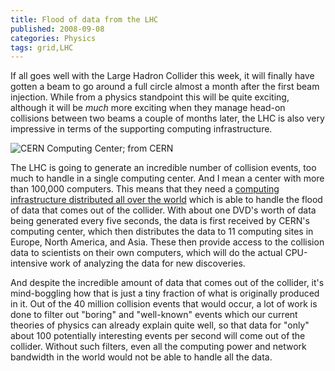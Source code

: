 ```yaml
---
title: Flood of data from the LHC
published: 2008-09-08
categories: Physics
tags: grid,LHC
---
```


If all goes well with the Large Hadron Collider this week,
it will finally have gotten a beam to go around a full circle
almost a month after the first beam injection.
While from a physics standpoint this will be quite exciting,
although it will be <em>much</em> more exciting when they
manage head-on collisions between two beams a couple of months later,
the LHC is also very impressive in terms of the supporting computing infrastructure.

<!-- Image is from defunct link: https://cdsweb.cern.ch/record/1103476 -->
![CERN Computing Center; from CERN](0804041_23-a4-at-144-dpi.jpg)

<!--more-->

The LHC is going to generate an incredible number of collision events,
too much to handle in a single computing center.
And I mean a center with more than 100,000 computers.
This means that they need a
<a href="https://www.scientificamerican.com/article/how-lhc-may-change-internet/">computing infrastructure distributed all over the world</a>
which is able to handle the flood of data that comes out of the collider.
With about one DVD's worth of data being generated every five seconds,
the data is first received by CERN's computing center,
which then distributes the data to 11 computing sites in Europe, North America, and Asia.
These then provide access to the collision data to scientists on their own computers,
which will do the actual CPU-intensive work of analyzing the data for new discoveries.

And despite the incredible amount of data that comes out of the collider,
it's mind-boggling how that is just a tiny fraction of what is originally produced in it.
Out of the 40 million collision events that would occur, a lot of work is done
to filter out "boring" and "well-known" events which our current theories of physics
can already explain quite well, so that data for "only" about 100 potentially
interesting events per second will come out of the collider.
Without such filters, even all the computing power and network bandwidth
in the world would not be able to handle all the data.
